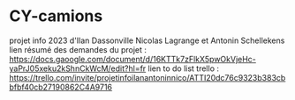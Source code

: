 # CY-camions
projet info 2023 d'Ilan Dassonville Nicolas Lagrange et Antonin Schellekens
lien résumé des demandes du projet : https://docs.gaoogle.com/document/d/16KTTk7zFlkX5pwOkVjeHc-yaPrJ05xeku2kShnCkWcM/edit?hl=fr
lien to do list trello : https://trello.com/invite/projetinfoilanantoninnico/ATTI20dc76c9323b383cbbfbf40cb27190862C4A9716

